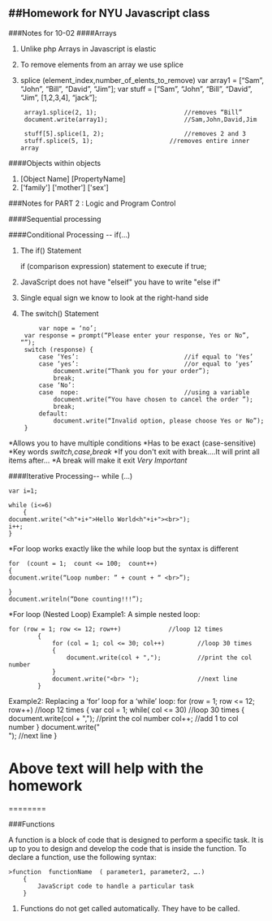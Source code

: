 ##Homework for NYU Javascript class
---
###Notes for 10-02
####Arrays
1. Unlike php Arrays in Javascript is elastic
2. To remove elements from an array we use splice
3. splice (element_index,number_of_elents_to_remove)
	var array1 = [“Sam”, “John”, “Bill”, “David”, “Jim”];
		var stuff    = [“Sam”, “John”, “Bill”, “David”, “Jim”, [1,2,3,4], “jack”];

		array1.splice(2, 1);						//removes “Bill”
		document.write(array1); 					//Sam,John,David,Jim

		stuff[5].splice(1, 2);						//removes 2 and 3 
		stuff.splice(5, 1);						//removes entire inner array


####Objects within objects
1. [Object Name] [PropertyName] 
2. ['family'] ['mother'] ['sex']

###Notes for PART 2 : Logic and Program Control

####Sequential processing

####Conditional Processing -- if(...)

1. The if() Statement

	if  (comparison expression)
statement to execute if true;

2. JavaScript does not have "elseif" you have to write "else if"

3. Single equal sign we know to look at the right-hand side 

4. The switch() Statement

			var nope = ‘no’;	
		var response = prompt(“Please enter your response, Yes or No”, “”);
		switch (response) {
			case ‘Yes’:								//if equal to ‘Yes’
			case ‘yes’:								//or equal to ‘yes’
				document.write(“Thank you for your order”);
				break;
			case ‘No’:
			case  nope:								//using a variable
				document.write(“You have chosen to cancel the order ”);
				break;
			default:
				document.write(“Invalid option, please choose Yes or No”);
		}

*Allows you to have multiple conditions
*Has to be exact (case-sensitive)
*Key words _switch,case,break_
*If you don't exit with break....It will print all items after... 
*A break will make it exit _Very Important_





####Iterative Processing-- while (...)

	var i=1;

	while (i<=6)
		{
	document.write("<h"+i+">Hello World<h"+i+"><br>");
	i++;
	}
*For loop works exactly like the while loop but the syntax is different

	for  (count = 1;  count <= 100;  count++) 
	{
	document.write(“Loop number: ” + count + “ <br>”);

	}
	document.writeln(“Done counting!!!”);

*For loop (Nested Loop)
Example1:	A simple nested loop:

	for (row = 1; row <= 12; row++)				//loop 12 times
			{
				for (col = 1; col <= 30; col++)			//loop 30 times
				{
					document.write(col + ",");			//print the col number
				}
				document.write("<br> ");				//next line
			}

Example2:	Replacing a ‘for’ loop for a ‘while’ loop:
			for (row = 1; row <= 12; row++)				//loop 12 times
				{
					var col = 1;
					while( col <= 30)					//loop 30 times
					{
						document.write(col + ",");			//print the col number
						col++;						//add 1 to col number
					}
					document.write("<br> ");				//next line
				}

# Above text will help with the homework #
========

###Functions

A function is a block of code that is designed to perform a specific task.   It is up to you to design and develop the code that is inside the function.   To declare a function, use the following syntax:

	>function  functionName  ( parameter1, parameter2, ….)
		{
			JavaScript code to handle a particular task
		}

1. Functions do not get called automatically. They have to be called. 
